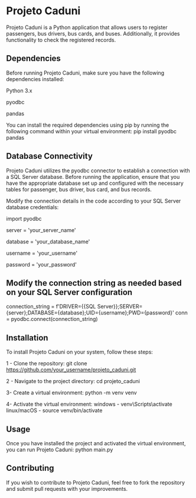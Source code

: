 # Projeto Caduni

Projeto Caduni is a Python application that allows users to register passengers, bus drivers, bus cards, and buses. Additionally, it provides functionality to check the registered records.

## Dependencies

Before running Projeto Caduni, make sure you have the following dependencies installed:

Python 3.x


pyodbc


pandas


You can install the required dependencies using pip by running the following command within your virtual environment:
pip install pyodbc pandas

## Database Connectivity

Projeto Caduni utilizes the pyodbc connector to establish a connection with a SQL Server database. Before running the application, ensure that you have the appropriate database set up and configured with the necessary tables for passenger, bus driver, bus card, and bus records.

Modify the connection details in the code according to your SQL Server database credentials:

import pyodbc

server = 'your_server_name'


database = 'your_database_name'


username = 'your_username'


password = 'your_password'

## Modify the connection string as needed based on your SQL Server configuration
connection_string = f'DRIVER={{SQL Server}};SERVER={server};DATABASE={database};UID={username};PWD={password}'
conn = pyodbc.connect(connection_string)

## Installation
To install Projeto Caduni on your system, follow these steps:

1 - Clone the repository:
git clone https://github.com/your_username/projeto_caduni.git

2 - Navigate to the project directory:
cd projeto_caduni

3- Create a virtual environment:
python -m venv venv

4- Activate the virtual environment:
windows - venv\Scripts\activate
linux/macOS - source venv/bin/activate

## Usage
Once you have installed the project and activated the virtual environment, you can run Projeto Caduni:
python main.py

## Contributing
If you wish to contribute to Projeto Caduni, feel free to fork the repository and submit pull requests with your improvements.




